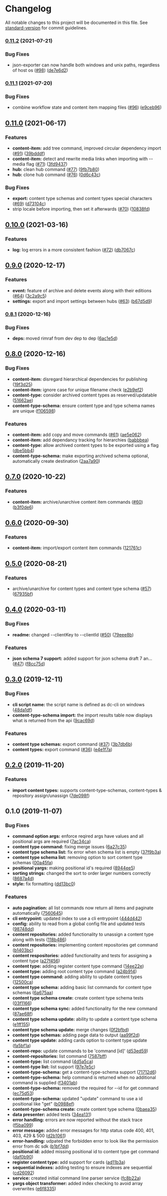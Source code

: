 # Changelog

All notable changes to this project will be documented in this file. See [standard-version](https://github.com/conventional-changelog/standard-version) for commit guidelines.

### [0.11.2](https://www.github.com/amplience/dc-cli/compare/v0.11.1...v0.11.2) (2021-07-21)


### Bug Fixes

* json-exporter can now handle both windows and unix paths, regardless of host os ([#98](https://www.github.com/amplience/dc-cli/issues/98)) ([de7e6d2](https://www.github.com/amplience/dc-cli/commit/de7e6d26a4c570f0c1f15da1d906d2e425089e33))

### [0.11.1](https://www.github.com/amplience/dc-cli/compare/v0.11.0...v0.11.1) (2021-07-20)


### Bug Fixes

* combine workflow state and content item mapping files ([#96](https://www.github.com/amplience/dc-cli/issues/96)) ([e9ceb96](https://www.github.com/amplience/dc-cli/commit/e9ceb962e7c1acec55b11489fc60bd7d548ecaff))

## [0.11.0](https://www.github.com/amplience/dc-cli/compare/v0.10.0...v0.11.0) (2021-06-17)


### Features

* **content-item:** add tree command, improved circular dependency import ([#91](https://www.github.com/amplience/dc-cli/issues/91)) ([39bdddf](https://www.github.com/amplience/dc-cli/commit/39bdddf540baeebcc44fb353d473a61218b2bd37))
* **content-item:** detect and rewrite media links when importing with --media flag ([#71](https://www.github.com/amplience/dc-cli/issues/71)) ([3fd9437](https://www.github.com/amplience/dc-cli/commit/3fd94371df77d4b32964d8c7fff5e05b8fdd4f75))
* **hub:** clean hub command ([#77](https://www.github.com/amplience/dc-cli/issues/77)) ([9fb7b80](https://www.github.com/amplience/dc-cli/commit/9fb7b807707379792f4ac278d833b4b4d03409da))
* **hub:** clone hub command ([#76](https://www.github.com/amplience/dc-cli/issues/76)) ([0d6c43c](https://www.github.com/amplience/dc-cli/commit/0d6c43c53b3ec6d0c6ca36f9b9061ce013f1da1e))


### Bug Fixes

* **export:** content type schemas and content types special characters ([#69](https://www.github.com/amplience/dc-cli/issues/69)) ([d73104c](https://www.github.com/amplience/dc-cli/commit/d73104c73c5ce5de25c243d5df31bac67efdef4e))
* strip locale before importing, then set it afterwards ([#70](https://www.github.com/amplience/dc-cli/issues/70)) ([10838fd](https://www.github.com/amplience/dc-cli/commit/10838fda47b793bae5af3b2fd3e1a72964ec9583))

## [0.10.0](https://www.github.com/amplience/dc-cli/compare/v0.9.0...v0.10.0) (2021-03-16)


### Features

* **log:** log errors in a more consistent fashion ([#72](https://www.github.com/amplience/dc-cli/issues/72)) ([db7067c](https://www.github.com/amplience/dc-cli/commit/db7067c88c2b89618e2c7ab5db2cc9ec8ba03d52))

## [0.9.0](https://github.com/amplience/dc-cli/compare/v0.8.1...v0.9.0) (2020-12-17)


### Features

* **event:** feature of archive and delete events along with their editions ([#64](https://github.com/amplience/dc-cli/issues/64)) ([3c2a9c5](https://github.com/amplience/dc-cli/commit/3c2a9c5))
* **settings:** export and import settings between hubs ([#63](https://github.com/amplience/dc-cli/issues/63)) ([b67d5d9](https://github.com/amplience/dc-cli/commit/b67d5d9))

### [0.8.1](https://github.com/amplience/dc-cli/compare/v0.8.0...v0.8.1) (2020-12-16)


### Bug Fixes

* **deps:** moved rimraf from dev dep to dep ([6ac1e5d](https://github.com/amplience/dc-cli/commit/6ac1e5d))

## [0.8.0](https://github.com/amplience/dc-cli/compare/v0.7.0...v0.8.0) (2020-12-16)


### Bug Fixes

* **content-item:** disregard hierarchical dependencies for publishing ([19f3d25](https://github.com/amplience/dc-cli/commit/19f3d25))
* **content-item:** ignore case for unique filename check ([e2b9ef2](https://github.com/amplience/dc-cli/commit/e2b9ef2))
* **content-type:** consider archived content types as reserved/updatable ([51662ae](https://github.com/amplience/dc-cli/commit/51662ae))
* **content-type-schema:** ensure content type and type schema names are unique ([f106598](https://github.com/amplience/dc-cli/commit/f106598))


### Features

* **content-item:** add copy and move commands ([#61](https://github.com/amplience/dc-cli/issues/61)) ([ae5e062](https://github.com/amplience/dc-cli/commit/ae5e062))
* **content-item:** add dependancy tracking for hierarchies ([babbbea](https://github.com/amplience/dc-cli/commit/babbbea))
* **content-type:** allow archived content types to be exported using a flag ([dbe5bb4](https://github.com/amplience/dc-cli/commit/dbe5bb4))
* **content-type-schema:** make exporting archived schema optional, automatically create destination ([2aa7a90](https://github.com/amplience/dc-cli/commit/2aa7a90))

## [0.7.0](https://github.com/amplience/dc-cli/compare/v0.6.0...v0.7.0) (2020-10-22)


### Features

* **content-item:** archive/unarchive content item commands ([#60](https://github.com/amplience/dc-cli/issues/60)) ([b3f0de6](https://github.com/amplience/dc-cli/commit/b3f0de6))

## [0.6.0](https://github.com/amplience/dc-cli/compare/v0.5.0...v0.6.0) (2020-09-30)


### Features

* **content-item:** import/export content item commands ([121761c](https://github.com/amplience/dc-cli/commit/121761c))

## [0.5.0](https://github.com/amplience/dc-cli/compare/v0.4.0...v0.5.0) (2020-08-21)


### Features

* archive/unarchive for content types and content type schema ([#57](https://github.com/amplience/dc-cli/issues/57)) ([67935bf](https://github.com/amplience/dc-cli/commit/67935bf))

## [0.4.0](https://github.com/amplience/dc-cli/compare/v0.3.0...v0.4.0) (2020-03-11)


### Bug Fixes

* **readme:** changed --clientKey to --clientId ([#50](https://github.com/amplience/dc-cli/issues/50)) ([79eee8b](https://github.com/amplience/dc-cli/commit/79eee8b))


### Features

* **json schema 7 support:** added support for json schema draft 7 an… ([#47](https://github.com/amplience/dc-cli/issues/47)) ([f8cc75d](https://github.com/amplience/dc-cli/commit/f8cc75d))

## [0.3.0](https://github.com/amplience/dc-cli/compare/v0.2.0...v0.3.0) (2019-12-11)


### Bug Fixes

* **cli script name:** the script name is defined as dc-cli on windows ([48da1df](https://github.com/amplience/dc-cli/commit/48da1df))
* **content-type-schema import:** the import results table now displays what is returned from the api ([9cac69d](https://github.com/amplience/dc-cli/commit/9cac69d))


### Features

* **content type schemas:** export command ([#37](https://github.com/amplience/dc-cli/issues/37)) ([3b7db6b](https://github.com/amplience/dc-cli/commit/3b7db6b))
* **content types:** export command ([#36](https://github.com/amplience/dc-cli/issues/36)) ([e4e1f7a](https://github.com/amplience/dc-cli/commit/e4e1f7a))

## [0.2.0](https://github.com/amplience/dc-cli/compare/v0.1.0...v0.2.0) (2019-11-20)


### Features

* **import content types:** supports content-type-schemas, content-types & repository assign/unassign ([7de098f](https://github.com/amplience/dc-cli/commit/7de098f))

## 0.1.0 (2019-11-07)


### Bug Fixes

* **command option args:** enforce reqired args have values and all positional args are required ([7ac34ca](https://github.com/amplience/dc-cli/commit/7ac34ca))
* **content type command:** fixing merge issues ([6a27c35](https://github.com/amplience/dc-cli/commit/6a27c35))
* **content type schema list:** fix error when schema list is empty ([37f9b3a](https://github.com/amplience/dc-cli/commit/37f9b3a))
* **content type schema list:** removing option to sort content type schemas ([00a45fa](https://github.com/amplience/dc-cli/commit/00a45fa))
* **positional yargs:** making positional id's required ([8944ee5](https://github.com/amplience/dc-cli/commit/8944ee5))
* **sorting strings:** changed the sort to order larger numbers correctly ([8687a4d](https://github.com/amplience/dc-cli/commit/8687a4d))
* **style:** fix formatting ([dd13bc0](https://github.com/amplience/dc-cli/commit/dd13bc0))


### Features

* **auto pagination:** all list commands now return all items and paginate automatically ([7560645](https://github.com/amplience/dc-cli/commit/7560645))
* **cli entrypoint:** updated index to use a cli entrypoint ([444d442](https://github.com/amplience/dc-cli/commit/444d442))
* **config:** ability to read from a global config file and updated tests ([98748dd](https://github.com/amplience/dc-cli/commit/98748dd))
* **content repositories:** added functionality to unassign a content type along with tests ([118b486](https://github.com/amplience/dc-cli/commit/118b486))
* **content repositories:** implementing content repositories get command ([b1403bc](https://github.com/amplience/dc-cli/commit/b1403bc))
* **content respositories:** added functionality and tests for assigning a content type ([a27f456](https://github.com/amplience/dc-cli/commit/a27f456))
* **content type:** adding register content type command ([14ee22e](https://github.com/amplience/dc-cli/commit/14ee22e))
* **content type:** adding root content type command ([a24b914](https://github.com/amplience/dc-cli/commit/a24b914))
* **content type command:** adding ability to update content types ([12500ca](https://github.com/amplience/dc-cli/commit/12500ca))
* **content type schema:** adding basic list commands for content type schemas ([6a675aa](https://github.com/amplience/dc-cli/commit/6a675aa))
* **content type schema create:** create content type schema tests ([03f1166](https://github.com/amplience/dc-cli/commit/03f1166))
* **content type schema sync:** added functionality for the new command ([87ae68f](https://github.com/amplience/dc-cli/commit/87ae68f))
* **content type schema update:** ability to update a content type schema ([e1ff155](https://github.com/amplience/dc-cli/commit/e1ff155))
* **content type schema update:** merge changes ([0f2bfbd](https://github.com/amplience/dc-cli/commit/0f2bfbd))
* **content type schemas:** adding page data to output ([aa99f2d](https://github.com/amplience/dc-cli/commit/aa99f2d))
* **content type update:** adding cards option to content type update ([fa5bf1a](https://github.com/amplience/dc-cli/commit/fa5bf1a))
* **content-repo:** update commands to be 'command [id]' ([d53ed59](https://github.com/amplience/dc-cli/commit/d53ed59))
* **content-repositories:** list command ([7587bff](https://github.com/amplience/dc-cli/commit/7587bff))
* **content-type:** list command ([4d5a5ca](https://github.com/amplience/dc-cli/commit/4d5a5ca))
* **content-type list:** list support ([97e7e5c](https://github.com/amplience/dc-cli/commit/97e7e5c))
* **content-type-schema:** get a content-type-schema support ([71712d6](https://github.com/amplience/dc-cli/commit/71712d6))
* **content-type-schema:** help command is returned when no additional command is supplied ([f3401ab](https://github.com/amplience/dc-cli/commit/f3401ab))
* **content-type-schema:** removed the required for --id for get command ([ec75d53](https://github.com/amplience/dc-cli/commit/ec75d53))
* **content-type-schema:** updated "update" command to use a id positional like "get" ([b0988ef](https://github.com/amplience/dc-cli/commit/b0988ef))
* **content-type-schema create:** create content type schema ([0baea35](https://github.com/amplience/dc-cli/commit/0baea35))
* **data presenter:** added tests ([34ea131](https://github.com/amplience/dc-cli/commit/34ea131))
* **error handling:** errors are now reported without the stack trace ([f5ba099](https://github.com/amplience/dc-cli/commit/f5ba099))
* **error message:** added error messages for http status code 400, 401, 403, 429 & 500 ([d2b1061](https://github.com/amplience/dc-cli/commit/d2b1061))
* **error-handling:** udpated the forbidden error to look like the permission error from dc sdk ([b1bf7dd](https://github.com/amplience/dc-cli/commit/b1bf7dd))
* **positional id:** added missing positional id to content type get command ([daf0b90](https://github.com/amplience/dc-cli/commit/daf0b90))
* **register content type:** add support for cards ([ad11b3a](https://github.com/amplience/dc-cli/commit/ad11b3a))
* **sequential indexes:** adding testing to ensure indexes are sequential ([cd26092](https://github.com/amplience/dc-cli/commit/cd26092))
* **service:** created initial command line parser service ([fc8b22a](https://github.com/amplience/dc-cli/commit/fc8b22a))
* **yargs object transformer:** added index checking to avoid array overwrites ([e6f8335](https://github.com/amplience/dc-cli/commit/e6f8335))
